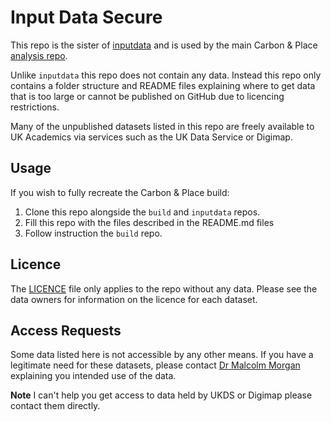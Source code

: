# Input Data Secure

This repo is the sister of [inputdata](https://github.com/PlaceBasedCarbonCalculator/inputdata) and is used by the main Carbon & Place  [analysis repo](https://github.com/PlaceBasedCarbonCalculator/build).

Unlike `inputdata` this repo does not contain any data. Instead this repo only contains a folder structure and README files explaining where to get data that is too large or cannot be published on GitHub due to licencing restrictions.

Many of the unpublished datasets listed in this repo are freely available to UK Academics via services such as the UK Data Service or Digimap.

## Usage

If you wish to fully recreate the Carbon & Place build:

1. Clone this repo alongside the `build` and `inputdata` repos.
1. Fill this repo with the files described in the README.md files
1. Follow instruction the `build` repo.

## Licence

The [LICENCE](https://github.com/PlaceBasedCarbonCalculator/inputdatasecure/blob/main/LICENSE) file only applies to the repo without any data. Please see the data owners for information on the licence for each dataset.

## Access Requests

Some data listed here is not accessible by any other means. If you have a legitimate need for these datasets, please contact [Dr Malcolm Morgan](https://github.com/mem48) explaining you intended use of the data. 

**Note** I can't help you get access to data held by UKDS or Digimap please contact them directly.
